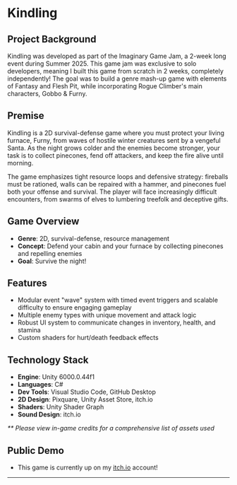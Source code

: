 # Kindling

## Project Background
Kindling was developed as part of the Imaginary Game Jam, a 2-week long event during Summer 2025. This game jam was exclusive to solo developers, meaning I built this game from scratch in 2 weeks, completely independently! The goal was to build a genre mash-up game with elements of Fantasy and Flesh Pit, while incorporating Rogue Climber's main characters, Gobbo & Furny.

## Premise
Kindling is a 2D survival-defense game where you must protect your living furnace, Furny, from waves of hostile winter creatures sent by a vengeful Santa. As the night grows colder and the enemies become stronger, your task is to collect pinecones, fend off attackers, and keep the fire alive until morning.

The game emphasizes tight resource loops and defensive strategy: fireballs must be rationed, walls can be repaired with a hammer, and pinecones fuel both your offense and survival. The player will face increasingly difficult encounters, from swarms of elves to lumbering treefolk and deceptive gifts.

## Game Overview
- **Genre**: 2D, survival-defense, resource management
- **Concept**: Defend your cabin and your furnace by collecting pinecones and repelling enemies
- **Goal**: Survive the night!

## Features
- Modular event "wave" system with timed event triggers and scalable difficulty to ensure engaging gameplay
- Multiple enemy types with unique movement and attack logic
- Robust UI system to communicate changes in inventory, health, and stamina
- Custom shaders for hurt/death feedback effects


## Technology Stack
- **Engine**: Unity 6000.0.44f1
- **Languages**: C#
- **Dev Tools**: Visual Studio Code, GitHub Desktop
- **2D Design**: Pixquare, Unity Asset Store, itch.io
- **Shaders**: Unity Shader Graph
- **Sound Design**: itch.io

_** Please view in-game credits for a comprehensive list of assets used_

## Public Demo
- This game is currently up on my [itch.io](https://state0fflux.itch.io/kindling) account!
---
